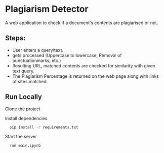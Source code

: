 
# Plagiarism Detector

A web application to check if a document's contents are plagiarised or not.


## Steps:

- User enters a query/text.
-  gets processed (Uppercase to lowercase, Removal of punctuationmarks, etc.)
- Resulting URL, matched contents are checked for similarity with given text query.
- The Plagiarism Percentage is returned on the web page along with links of sites matched.



## Run Locally

Clone the project


Install dependencies

```bash
  pip install -r requirements.txt
```

Start the server

```bash
  run main.ipynb
```


